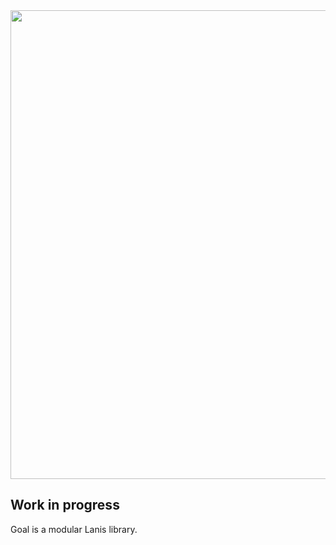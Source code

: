 <div align="center">
  <img width="750" src="https://raw.githubusercontent.com/kurwjan/LanisAPI/new/header.svg">
</div>

## Work in progress
Goal is a modular Lanis library.